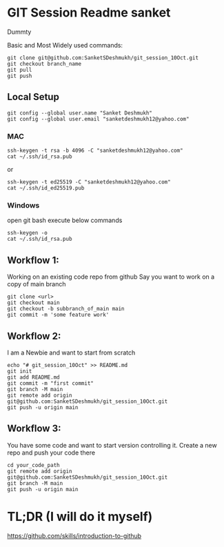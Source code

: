 # GIT Session Readme sanket

Dummty

Basic and Most Widely used commands:

```
git clone git@github.com:SanketSDeshmukh/git_session_10Oct.git
git checkout branch_name 
git pull
git push

```


## Local Setup 
```
git config --global user.name "Sanket Deshmukh"
git config --global user.email "sanketdeshmukh12@yahoo.com"
```
### MAC
```
ssh-keygen -t rsa -b 4096 -C "sanketdeshmukh12@yahoo.com"
cat ~/.ssh/id_rsa.pub
```
or
```
ssh-keygen -t ed25519 -C "sanketdeshmukh12@yahoo.com"
cat ~/.ssh/id_ed25519.pub
```

### Windows
open git bash
execute below commands
```
ssh-keygen -o
cat ~/.ssh/id_rsa.pub
```

## Workflow 1: 
Working on an existing code repo from github
Say you want to work on a copy of main branch

```
git clone <url>
git checkout main
git checkout -b subbranch_of_main main
git commit -m 'some feature work'

```

## Workflow 2: 
I am a Newbie and want to start from scratch

```
echo "# git_session_10Oct" >> README.md
git init
git add README.md
git commit -m "first commit"
git branch -M main
git remote add origin git@github.com:SanketSDeshmukh/git_session_10Oct.git
git push -u origin main
```

## Workflow 3:
You have some code and want to start version controlling it. 
Create a new repo and push your code there

```
cd your_code_path
git remote add origin git@github.com:SanketSDeshmukh/git_session_10Oct.git
git branch -M main
git push -u origin main
```

# TL;DR (I will do it myself)

https://github.com/skills/introduction-to-github
